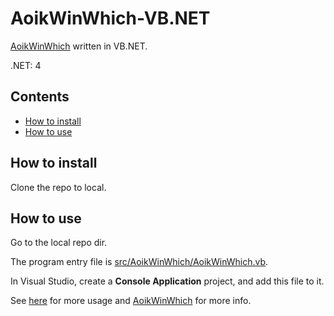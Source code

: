 # AoikWinWhich-VB.NET
[AoikWinWhich](https://github.com/AoiKuiyuyou/AoikWinWhich) written in VB.NET.

.NET: 4

## Contents
- [How to install](#how-to-install)
- [How to use](#how-to-use)

## How to install
Clone the repo to local.

## How to use
Go to the local repo dir.

The program entry file is [src/AoikWinWhich/AoikWinWhich.vb](/src/AoikWinWhich/AoikWinWhich.vb).

In Visual Studio, create a **Console Application** project, and add this file to it.

See [here](https://github.com/AoiKuiyuyou/AoikWinWhich#how-to-use) for more usage and [AoikWinWhich](https://github.com/AoiKuiyuyou/AoikWinWhich) for more info.
